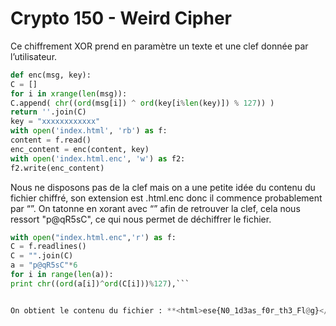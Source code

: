 # Crypto 150 - Weird Cipher

Ce chiffrement XOR prend en paramètre un texte et une clef donnée par l’utilisateur.
```python
def enc(msg, key):
C = []
for i in xrange(len(msg)):
C.append( chr((ord(msg[i]) ^ ord(key[i%len(key)]) % 127)) )
return ''.join(C)
key = "xxxxxxxxxxxx"
with open('index.html', 'rb') as f:
content = f.read()
enc_content = enc(content, key)
with open('index.html.enc', 'w') as f2:
f2.write(enc_content)

```
Nous ne disposons pas de la clef mais on a une petite idée du contenu du fichier chiffré, son extension
est .html.enc donc il commence probablement par “<html>”. On tatonne en xorant avec “<html>” afin
de retrouver la clef, cela nous ressort "p@qR5sC", ce qui nous permet de déchiffrer le fichier.

```python
with open("index.html.enc",'r') as f:
C = f.readlines()
C = "".join(C)
a = "p@qR5sC"*6
for i in range(len(a)):
print chr((ord(a[i])^ord(C[i]))%127),```


On obtient le contenu du fichier : **<html>ese{N0_1d3as_f0r_th3_Fl@g}</html>**